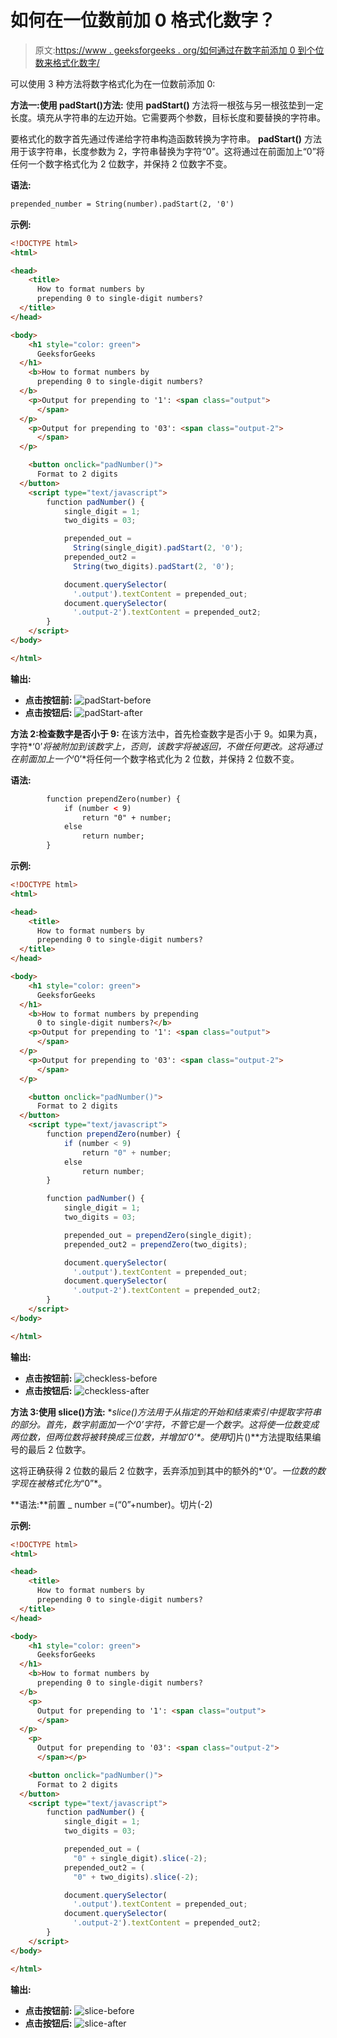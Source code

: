 # 如何在一位数前加 0 格式化数字？

> 原文:[https://www . geeksforgeeks . org/如何通过在数字前添加 0 到个位数来格式化数字/](https://www.geeksforgeeks.org/how-to-format-numbers-by-prepending-0-to-single-digit-numbers/)

可以使用 3 种方法将数字格式化为在一位数前添加 0:

**方法一:使用 padStart()方法:**
使用 **padStart()** 方法将一根弦与另一根弦垫到一定长度。填充从字符串的左边开始。它需要两个参数，目标长度和要替换的字符串。

要格式化的数字首先通过传递给字符串构造函数转换为字符串。 **padStart()** 方法用于该字符串，长度参数为 2，字符串替换为字符“0”。这将通过在前面加上“0”将任何一个数字格式化为 2 位数字，并保持 2 位数字不变。

**语法:**

```html
prepended_number = String(number).padStart(2, '0')
```

**示例:**

```html
<!DOCTYPE html>
<html>

<head>
    <title>
      How to format numbers by 
      prepending 0 to single-digit numbers?
  </title>
</head>

<body>
    <h1 style="color: green">
      GeeksforGeeks
  </h1>
    <b>How to format numbers by 
      prepending 0 to single-digit numbers?
  </b>
    <p>Output for prepending to '1': <span class="output">
      </span>
  </p>
    <p>Output for prepending to '03': <span class="output-2">
      </span>
  </p>

    <button onclick="padNumber()">
      Format to 2 digits
  </button>
    <script type="text/javascript">
        function padNumber() {
            single_digit = 1;
            two_digits = 03;

            prepended_out = 
              String(single_digit).padStart(2, '0');
            prepended_out2 = 
              String(two_digits).padStart(2, '0');

            document.querySelector(
              '.output').textContent = prepended_out;
            document.querySelector(
              '.output-2').textContent = prepended_out2;
        }
    </script>
</body>

</html>
```

**输出:**

*   **点击按钮前:**
    ![padStart-before](img/ee3befdf3a9d73549dce0cb4566406b5.png)
*   **点击按钮后:**
    ![padStart-after](img/79df3223e6001e87059c542071a8d9b1.png)

**方法 2:检查数字是否小于 9:**
在该方法中，首先检查数字是否小于 9。如果为真，字符*‘0’*将被附加到该数字上，否则，该数字将被返回，不做任何更改。这将通过在前面加上一个*‘0’*将任何一个数字格式化为 2 位数，并保持 2 位数不变。

**语法:**

```html
        function prependZero(number) {
            if (number < 9)
                return "0" + number;
            else
                return number;
        }

```

**示例:**

```html
<!DOCTYPE html>
<html>

<head>
    <title>
      How to format numbers by 
      prepending 0 to single-digit numbers?
  </title>
</head>

<body>
    <h1 style="color: green">
      GeeksforGeeks
  </h1>
    <b>How to format numbers by prepending
      0 to single-digit numbers?</b>
    <p>Output for prepending to '1': <span class="output">
      </span>
  </p>
    <p>Output for prepending to '03': <span class="output-2">
      </span>
  </p>

    <button onclick="padNumber()">
      Format to 2 digits
  </button>
    <script type="text/javascript">
        function prependZero(number) {
            if (number < 9)
                return "0" + number;
            else
                return number;
        }

        function padNumber() {
            single_digit = 1;
            two_digits = 03;

            prepended_out = prependZero(single_digit);
            prepended_out2 = prependZero(two_digits);

            document.querySelector(
              '.output').textContent = prepended_out;
            document.querySelector(
              '.output-2').textContent = prepended_out2;
        }
    </script>
</body>

</html>
```

**输出:**

*   **点击按钮前:**
    ![checkless-before](img/f89ec16e930cc6f0917347d837d8b53d.png)
*   **点击按钮后:**
    ![checkless-after](img/9aa2521f82e256facd0b5aec3e1d82a9.png)

**方法 3:使用 slice()方法:**
**slice()**方法用于从指定的开始和结束索引中提取字符串的部分。首先，数字前面加一个*‘0’*字符，不管它是一个数字。这将使一位数变成两位数，但两位数将被转换成三位数，并增加*‘0’*。使用**切片()**方法提取结果编号的最后 2 位数字。

这将正确获得 2 位数的最后 2 位数字，丢弃添加到其中的额外的*‘0’*。一位数的数字现在被格式化为*“0”*。

**语法:**前置 _ number =(“0”+number)。切片(-2)

**示例:**

```html
<!DOCTYPE html>
<html>

<head>
    <title>
      How to format numbers by 
      prepending 0 to single-digit numbers?
  </title>
</head>

<body>
    <h1 style="color: green">
      GeeksforGeeks
  </h1>
    <b>How to format numbers by 
      prepending 0 to single-digit numbers?
  </b>
    <p>
      Output for prepending to '1': <span class="output">
      </span>
  </p>
    <p>
      Output for prepending to '03': <span class="output-2">
      </span></p>

    <button onclick="padNumber()">
      Format to 2 digits
  </button>
    <script type="text/javascript">
        function padNumber() {
            single_digit = 1;
            two_digits = 03;

            prepended_out = (
              "0" + single_digit).slice(-2);
            prepended_out2 = (
              "0" + two_digits).slice(-2);

            document.querySelector(
              '.output').textContent = prepended_out;
            document.querySelector(
              '.output-2').textContent = prepended_out2;
        }
    </script>
</body>

</html>
```

**输出:**

*   **点击按钮前:**
    ![slice-before](img/77b4684f3fd0207548e90c7e38d7f7d2.png)
*   **点击按钮后:**
    ![slice-after](img/7ba499d4391cccb9406155483dcd90bd.png)